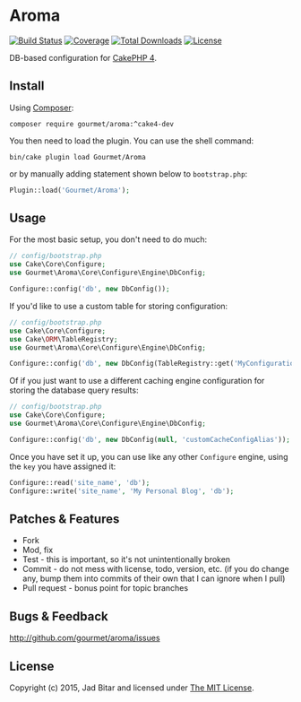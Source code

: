 # Aroma

[![Build Status](https://travis-ci.org/gourmet/aroma.svg?branch=master)](https://travis-ci.org/gourmet/aroma)
[![Coverage](https://img.shields.io/coveralls/gourmet/aroma/master.svg?style=flat-square)](https://coveralls.io/r/gourmet/aroma)
[![Total Downloads](https://poser.pugx.org/gourmet/aroma/downloads.svg)](https://packagist.org/packages/gourmet/aroma)
[![License](https://poser.pugx.org/gourmet/aroma/license.svg)](https://packagist.org/packages/gourmet/aroma)

DB-based configuration for [CakePHP 4][cakephp].

## Install

Using [Composer][composer]:

```
composer require gourmet/aroma:^cake4-dev
```

You then need to load the plugin. You can use the shell command:

```
bin/cake plugin load Gourmet/Aroma
```

or by manually adding statement shown below to `bootstrap.php`:

```php
Plugin::load('Gourmet/Aroma');
```

## Usage

For the most basic setup, you don't need to do much:

```php
// config/bootstrap.php
use Cake\Core\Configure;
use Gourmet\Aroma\Core\Configure\Engine\DbConfig;

Configure::config('db', new DbConfig());
```

If you'd like to use a custom table for storing configuration:

```php
// config/bootstrap.php
use Cake\Core\Configure;
use Cake\ORM\TableRegistry;
use Gourmet\Aroma\Core\Configure\Engine\DbConfig;

Configure::config('db', new DbConfig(TableRegistry::get('MyConfigurations')));
```

Of if you just want to use a different caching engine configuration for storing the database query results:

```php
// config/bootstrap.php
use Cake\Core\Configure;
use Gourmet\Aroma\Core\Configure\Engine\DbConfig;

Configure::config('db', new DbConfig(null, 'customCacheConfigAlias'));
```

Once you have set it up, you can use like any other `Configure` engine, using the `key` you have assigned it:

```php
Configure::read('site_name', 'db');
Configure::write('site_name', 'My Personal Blog', 'db');
```

## Patches & Features

* Fork
* Mod, fix
* Test - this is important, so it's not unintentionally broken
* Commit - do not mess with license, todo, version, etc. (if you do change any, bump them into commits of
their own that I can ignore when I pull)
* Pull request - bonus point for topic branches

## Bugs & Feedback

http://github.com/gourmet/aroma/issues

## License

Copyright (c) 2015, Jad Bitar and licensed under [The MIT License][mit].

[cakephp]:http://cakephp.org
[composer]:http://getcomposer.org
[composer:ignore]:http://getcomposer.org/doc/faqs/should-i-commit-the-dependencies-in-my-vendor-directory.md
[mit]:http://www.opensource.org/licenses/mit-license.php
